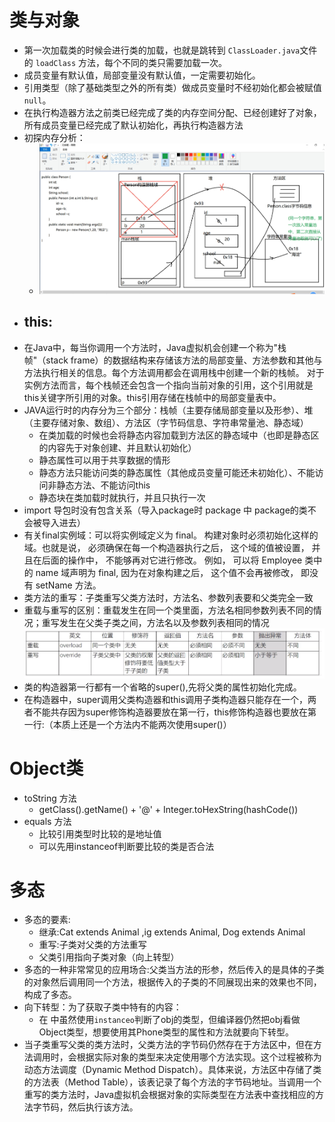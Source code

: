 # 类与对象
- 第一次加载类的时候会进行类的加载，也就是跳转到 `ClassLoader.java`文件的 `loadClass` 方法，每个不同的类只需要加载一次。
- 成员变量有默认值，局部变量没有默认值，一定需要初始化。
- 引用类型（除了基础类型之外的所有类）做成员变量时不经初始化都会被赋值`null`。
- 在执行构造器方法之前类已经完成了类的内存空间分配、已经创建好了对象，所有成员变量已经完成了默认初始化，再执行构造器方法
- 初探内存分析：
    - ![img.png](img.png)
- this:
    - 
- 在Java中，每当你调用一个方法时，Java虚拟机会创建一个称为"栈帧"（stack frame）的数据结构来存储该方法的局部变量、方法参数和其他与方法执行相关的信息。每个方法调用都会在调用栈中创建一个新的栈帧。
对于实例方法而言，每个栈帧还会包含一个指向当前对象的引用，这个引用就是this关键字所引用的对象。this引用存储在栈帧中的局部变量表中。
- JAVA运行时的内存分为三个部分：栈帧（主要存储局部变量以及形参）、堆（主要存储对象、数组）、方法区（字节码信息、字符串常量池、静态域）
  - 在类加载的时候也会将静态内容加载到方法区的静态域中（也即是静态区的内容先于对象创建、并且默认初始化）
  - 静态属性可以用于共享数据的情形
  - 静态方法只能访问类的静态属性（其他成员变量可能还未初始化）、不能访问非静态方法、不能访问this
  - 静态块在类加载时就执行，并且只执行一次
- import 导包时没有包含关系（导入package时 package 中 package的类不会被导入进去）
- 有关final实例域：可以将实例域定义为 final。 构建对象时必须初始化这样的域。也就是说， 必须确保在每一个构造器执行之后， 这个域的值被设置， 并且在后面的操作中， 不能够再对它进行修改。 例如， 可以将 Employee 类中的 name 域声明为 final, 因为在对象构建之后， 这个值不会再被修改， 即没有 setName 方法。
- 类方法的重写：子类重写父类方法时，方法名、参数列表要和父类完全一致
- 重载与重写的区别：重载发生在同一个类里面，方法名相同参数列表不同的情况；重写发生在父类子类之间，方法名以及参数列表相同的情况![](Snipaste_2023-06-11_10-32-38.png)
- 类的构造器第一行都有一个省略的super(),先将父类的属性初始化完成。
- 在构造器中，super调用父类构造器和this调用子类构造器只能存在一个，两者不能共存因为super修饰构造器要放在第一行，this修饰构造器也要放在第一行:（本质上还是一个方法内不能两次使用super()）

# Object类
- toString 方法 
  - getClass().getName() + '@' + Integer.toHexString(hashCode())
- equals 方法
  - 比较引用类型时比较的是地址值
  - 可以先用instanceof判断要比较的类是否合法

# 多态
- 多态的要素:
  - 继承:Cat extends Animal ,ig extends Animal, Dog extends Animal
  - 重写:子类对父类的方法重写
  - 父类引用指向子类对象（向上转型）
- 多态的一种非常常见的应用场合:父类当方法的形参，然后传入的是具体的子类的对象然后调用同一个方法，根据传入的子类的不同展现出来的效果也不同，构成了多态。
- 向下转型：为了获取子类中特有的内容：
  - 在[](equals方法.png) 中虽然使用`instanceo`判断了obj的类型，但编译器仍然把obj看做Object类型，想要使用其Phone类型的属性和方法就要向下转型。
- 当子类重写父类的类方法时，父类方法的字节码仍然存在于方法区中，但在方法调用时，会根据实际对象的类型来决定使用哪个方法实现。这个过程被称为动态方法调度（Dynamic Method Dispatch）。具体来说，方法区中存储了类的方法表（Method Table），该表记录了每个方法的字节码地址。当调用一个重写的类方法时，Java虚拟机会根据对象的实际类型在方法表中查找相应的方法字节码，然后执行该方法。